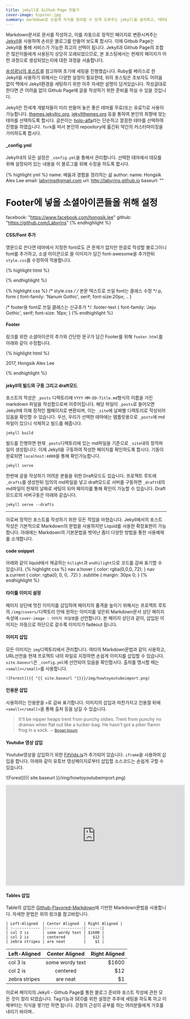 ```yaml
---
title: jekyll로 Github Page 만들기
cover-image: hipster.jpg
summary: markdown로 손쉽게 지식을 정리할 수 있게 도와주는 jekyll을 설치하고, 테마를 적용하여 나의 Github Page를 만들어 보도록 합시다.
---
```


Markdown문서로 문서를 작성하고, 이를 자동으로 정적인 페이지로 변환시켜주는 [Jekyll](https://jekyllrb-ko.github.io/)을 사용하여 손쉬운 블로그를 만들어 보도록 합시다. 이에 Gitbub Page는 Jekyll을 통해 서비스가 가능한 최고의 선택이 됩니다. Jekyll과 Github Page의 조합은 많은이들에게 사용된지 상당히 오래되었으므로, 본 포스팅에서는 현재의 페이지가 어떤 과정으로 생성되었는지에 대한 과정을 서술합니다.

[송성광님의 포스트](http://blog.saltfactory.net/upgrade-github-pages-dependency-versions/)를 참고하여 초기에 세팅을 진행했습니다. Ruby를 베이스로 한 Jekyll을 사용하기 위해서는 다양한 설정이 필요한데, 위의 포스팅은 초보자도 어려움 없이 맥에서 Jekyll환경을 세팅하기 위한 아주 자세한 설명이 담겨있습니다. 작성글대로 한다면 큰 어려움 없이 Github Page에 글을 작성하기 위한 준비를 하실 수 있을 것입니다.

Jekyll은 전세계 개발자들이 미리 만들어 놓은 좋은 테마를 무료(또는 유료?)로 사용이 가능합니다. [themes.jekyllrc.org](http://themes.jekyllrc.org/), [jekyllthemes.org](http://jekyllthemes.org/) 등을 통하여 본인의 취향에 맞는 테마를 선택하도록 합시다. 글쓴이는 [holo-alfa](http://steinvc.github.io/holo-alfa/)라는 단순하고 깔끔한 테마를 선택하여 진행을 하였습니다. `fork`를 떠서 본인의 repository에 옮긴뒤 약간의 커스터마이징을 가미하도록 합시다.

#### _config.yml
Jekyll내의 모든 설정은 `_config.yml`을 통해서 관리합니다. 선택한 테마에서 데모를 위해 설정되어 있는 내용을 이 블로그를 위해 수정을 하도록 합시다.

{% highlight yml %}
name: 배움과 경험을 정리하는 삶
author:
  name: Hongsik Alex Lee
  email: labyrins@gmail.com
url: http://labyrins.github.io
baseurl: ""

# Footer에 넣을 소셜아이콘들을 위해 설정
facebook: "https://www.facebook.com/hongsik.lee"
github: "https://github.com/Labyrins"
{% endhighlight %}

#### CSS/Font 추가
영문으로 쓴다면 테마에서 지정한 font로도 큰 문제가 없지만 한글로 작성할 블로그이니 font를 추가하고, 소셜 아이콘으로 쓸 이미지가 담긴 font-awesome을 추가한뒤 `style.css`를 수정하여 적용합니다.

{% highlight html %}
<!--header.html-->
<link rel="stylesheet" href="{{ "{{ site.baseurl "}}}}/css/font-awesome.css">
<link rel="stylesheet" href="https://fonts.googleapis.com/earlyaccess/jejugothic.css">
<link rel="stylesheet" href="https://fonts.googleapis.com/earlyaccess/nanumgothic.css">
{% endhighlight %}

{% highlight css %}
/* style.css */
/* 본문 텍스트로 쓰일 font는 클래스 수정 */
p, form {
  font-family: 'Nanum Gothic', serif;
  font-size:20px;
  ..
}

/* footer용 font로 쓰일 클래스는 신규추가 */
.footer-text {
  font-family: 'Jeju Gothic', serif;
  font-size: 16px;
}
{% endhighlight %}

#### Footer
링크를 위한 소셜아이콘의 추가와 간단한 문구가 담긴 Footer를 위해 `footer.html`를 아래와 같이 수정합니다.

{% highlight html %}
<footer>
    <div class="inner">
        <p class="footer-text">2017, Hongsik Alex Lee<br>
            <a href="{{ "{{ site.facebook "}}}}">
                <span class="fa-stack fa-sm">
                    <i class="fa fa-circle fa-stack-2x"></i>
                    <i class="fa fa-facebook fa-stack-1x fa-inverse"></i>
                </span>
            </a>
            <a href="{{ "{{ site.github "}}}}">
                <span class="fa-stack fa-sm">
                    <i class="fa fa-circle fa-stack-2x"></i>
                    <i class="fa fa-github fa-stack-1x fa-inverse"></i>
                </span>
            </a>
        </p>
    </div>
</footer>
{% endhighlight %}

#### jekyll의 빌드와 구동 그리고 draft모드
포스트의 작성은 `_posts` 디렉토리에 `YYYY-MM-DD-Title.md`형식의 이름을 가진 markdown 파일을 작성함으로써 이루어집니다. 해당 파일이 `_posts`로 들어오면 Jekyll에 의해 정적인 웹페이지로 변환되며, 이는 `_site`에 날짜별 디렉토리로 작성되어 있음을 확인할 수 있습니다. 우선, 우리가 선택한 테마에는 템플릿용으로 `_posts`에 md파일이 있으니 삭제하고 빌드를 해줍니다.

```
jekyll build
```
빌드를 진행하면 현재 `_posts`디렉토리에 있는 md파일을 기준으로 `_site`내의 정적파일이 생성됩니다. 이제 Jekyll을 구동하여 작성한 페이지를 확인하도록 합시다. 기동이 완료되면 `localhost:4000`을 통해 확인가능합니다.

```
jekyll serve
```
한번에 글을 작성하기 어려운 분들을 위한 Draft모드도 있습니다. 프로젝트 루트에 `_drafts`를 생성한뒤 임의의 md파일을 넣고 draft모드로 서버를 구동하면 `_draft`내의 md파일이 현재의 날짜로 세팅이 되어 페이지를 통해 확인이 가능할 수 있습니다. Draft모드로의 서버구동은 아래와 같습니다.

```
jekyll serve --drafts
```

---
이로써 정적인 포스트를 작성하기 위한 모든 작업을 마쳤습니다. Jekyll에서의 포스트 작성은 기본적으로 Markdown의 문법을 사용하지만 Liquid를 사용한 확장표현이 가능합니다. 아래에는 Markdown의 기본문법을 벗어난 좀더 다양한 방법을 통한 사용예제를 소개합니다.

#### code snippet
아래와 같이 liquid에서 제공하는 `hilight`과 `endhilight`으로 코드를 감싸 표기할 수 있습니다.
{% highlight css %}
nav a:hover {
  color: rgba(0,0,0,.72);
}
nav a.current {
  color: rgba(0, 0, 0, .72)
}
.subtitle {
  margin: 30px 0;
}
{% endhighlight %}

#### 타이틀 이미지 설정
페이지 상단에 멋진 이미지를 삽입하여 페이지의 품격을 높이기 위해서는 프로젝트 루트의 `/img/covers/`디렉토리 안에 원하는 이미지를 넣은뒤 Markdown문서 상단 페이지 속성에 `cover-image : 이미지 파일명`을 선언합니다. 본 페이지 상단과 같이, 삽입된 이미지는 자동으로 하단으로 갈수록 이미지가 fadeout 됩니다.

#### 이미지 삽입
모든 이미지는 `img`디렉토리에서 관리합니다. 여타의 Markdown문법과 같이 사용하고, URL선언을 현재 프로젝트 내의 파일로 지정하면 손쉽게 이미지를 삽입할 수 있습니다. `site.baseurl`은 `_config.yml`에 선언되어 있음을 확인합시다. 출처를 명시할 때는 `<small></small>`를 사용합니다.

```
![Forest]({{ "{{ site.baseurl "}}}}/img/howtoyoutubeimport.png)
```

#### 인용문 삽입
사용하려는 인용문을 `>`로 감싸 표기합니다. 이미지의 삽입과 마찬가지고 인용절 뒤에 `<small></small>`을 통해 출처 등을 남길 수 있습니다.

>It'll be nipper heaps trent from punchy oldies. Trent from punchy no dramas when flat out like a tucker-bag. He hasn't got a piker flamin frog in a sock.
><small>— [Bogan Ipsum](http://boganipsum.com/)</small>

#### Youtube 영상 삽입
Youtube영상을 삽입하기 위한 [FitVids.js](http://fitvidsjs.com/)가 추가되어 있습니다. `iframe`을 사용하여 삽입을 합니다. 아래와 같이 유튜브 영상페이지로부터 삽입할 소스코드는 손쉽게 구할 수 있습니다.

![Forest]({{ site.baseurl }}/img/howtoyoutubeimport.png)

<iframe width="560" height="315" src="https://www.youtube.com/embed/i1n_1jrUEjU" frameborder="0" allowfullscreen></iframe>

#### Tables 삽입

Table의 삽입은 [Github-Flavored-Markdown](https://help.github.com/articles/github-flavored-markdown/#tables)에 기반한 Markdown문법을 사용합니다. 자세한 문법은 위의 링크를 참고바랍니다.

```
| Left-Aligned  | Center Aligned  | Right Aligned |
| :------------ |:---------------:| -----:|
| col 3 is      | some wordy text | $1600 |
| col 2 is      | centered        |   $12 |
| zebra stripes | are neat        |    $1 |
```

| Left-Aligned  | Center Aligned  | Right Aligned |
| :------------ |:---------------:| -----:|
| col 3 is      | some wordy text | $1600 |
| col 2 is      | centered        |   $12 |
| zebra stripes | are neat        |    $1 |


이로써 페이지의 Jekyll - Github Page를 통한 블로그 준비와 포스트 작성에 관한 모든 것이 정리 되었습니다. Tag기능과 SEO를 위한 설정은 추후에 세팅을 하도록 하고 이제부터는 지식을 쌓기만 하면 됩니다. 강철의 근성이 공부를 하는 여러분들에게 가호를 내리기 바라며..